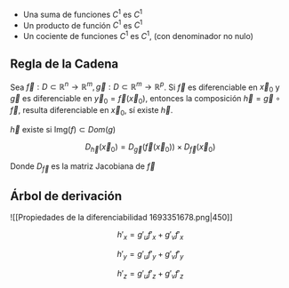 - Una suma de funciones $C^1$ es $C^1$
- Un producto de función $C^1$ es $C^1$
- Un cociente de funciones $C^1$ es $C^1$, (con denominador no nulo)

## Regla de la Cadena

Sea $\vec f: D\subset\mathbb{R}^n\to\mathbb{R}^m,\vec g: D\subset\mathbb{R}^m\to\mathbb{R}^p$. Si $\vec f$ es diferenciable en $\vec x_0$ y $\vec g$ es diferenciable en $\vec y_0 =\vec f(\vec x_0)$, entonces la composición $\vec h = \vec g \circ\vec f$, resulta diferenciable en $\vec x_0$, sí existe $\vec h$.

$\vec h$ existe si $\text{Img}(f) \subset Dom(g)$

$$
D_{\vec h}(\vec x_0) = D_{\vec g}(\vec f(\vec x_0))\times D_{\vec f}(\vec x_0)
$$

Donde $D_{\vec f}$ es la matriz Jacobiana de $\vec f$

## Árbol de derivación

![[Propiedades de la diferenciabilidad 1693351678.png|450]]

$$
h'_x = g'_u f'_x + g'_vf'_x
$$

$$
h'_y = g'_u f'_y + g'_vf'_y
$$

$$
h'_z = g'_u f'_z + g'_vf'_z
$$
